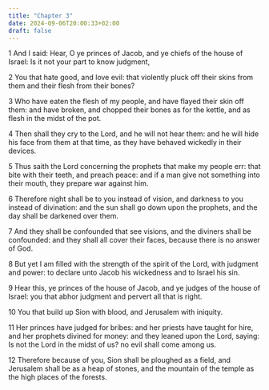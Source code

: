 ```yaml
---
title: "Chapter 3"
date: 2024-09-06T20:00:33+02:00
draft: false
---
```



1 And I said: Hear, O ye princes of Jacob, and ye chiefs of the house of Israel: Is it not your part to know judgment,

2 You that hate good, and love evil: that violently pluck off their skins from them and their flesh from their bones?

3 Who have eaten the flesh of my people, and have flayed their skin off them: and have broken, and chopped their bones as for the kettle, and as flesh in the midst of the pot.

4 Then shall they cry to the Lord, and he will not hear them: and he will hide his face from them at that time, as they have behaved wickedly in their devices.

5 Thus saith the Lord concerning the prophets that make my people err: that bite with their teeth, and preach peace: and if a man give not something into their mouth, they prepare war against him.

6 Therefore night shall be to you instead of vision, and darkness to you instead of divination: and the sun shall go down upon the prophets, and the day shall be darkened over them.

7 And they shall be confounded that see visions, and the diviners shall be confounded: and they shall all cover their faces, because there is no answer of God.

8 But yet I am filled with the strength of the spirit of the Lord, with judgment and power: to declare unto Jacob his wickedness and to Israel his sin.

9 Hear this, ye princes of the house of Jacob, and ye judges of the house of Israel: you that abhor judgment and pervert all that is right.

10 You that build up Sion with blood, and Jerusalem with iniquity.

11 Her princes have judged for bribes: and her priests have taught for hire, and her prophets divined for money: and they leaned upon the Lord, saying: Is not the Lord in the midst of us? no evil shall come among us.

12 Therefore because of you, Sion shall be ploughed as a field, and Jerusalem shall be as a heap of stones, and the mountain of the temple as the high places of the forests.

